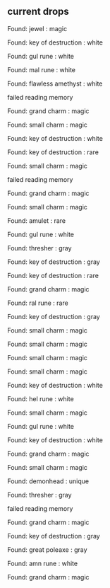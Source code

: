 ## current drops

Found: jewel : magic
Found: key of destruction : white
Found: gul rune : white
Found: mal rune : white
Found: flawless amethyst : white
failed reading memory
Found: grand charm : magic
Found: small charm : magic
Found: key of destruction : white
Found: key of destruction : rare
Found: small charm : magic
failed reading memory
Found: grand charm : magic
Found: small charm : magic
Found: amulet : rare
Found: gul rune : white
Found: thresher : gray
Found: key of destruction : gray
Found: key of destruction : rare
Found: grand charm : magic
Found: ral rune : rare
Found: key of destruction : gray
Found: small charm : magic
Found: small charm : magic
Found: small charm : magic
Found: small charm : magic
Found: key of destruction : white
Found: hel rune : white
Found: small charm : magic
Found: gul rune : white
Found: key of destruction : white
Found: grand charm : magic
Found: small charm : magic
Found: demonhead : unique
Found: thresher : gray
failed reading memory
Found: grand charm : magic
Found: key of destruction : gray
Found: great poleaxe : gray
Found: amn rune : white
Found: grand charm : magic
